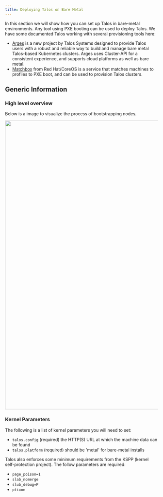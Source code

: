```yaml
---
title: Deploying Talos on Bare Metal
---
```


In this section we will show how you can set up Talos in bare-metal environments.
Any tool using PXE booting can be used to deploy Talos.
We have some documented Talos working with several provisioning tools here:

- [Arges](arges) is a new project by Talos Systems designed to provide Talos users with a robust and reliable way to build and manage bare metal Talos-based Kubernetes clusters.
Arges uses Cluster-API for a consistent experience, and supports cloud platforms as well as bare metal.
- [Matchbox](matchbox) from Red Hat/CoreOS is a service that matches machines to profiles to PXE boot, and can be used to provision Talos clusters.

## Generic Information

### High level overview

Below is a image to visualize the process of bootstrapping nodes.

<img src="/images/metal-overview.png" width="950">

### Kernel Parameters

The following is a list of kernel parameters you will need to set:

- `talos.config` (required) the HTTP(S) URL at which the machine data can be found
- `talos.platform` (required) should be 'metal' for bare-metal installs

Talos also enforces some minimum requirements from the KSPP (kernel self-protection project).
The follow parameters are required:

- `page_poison=1`
- `slab_nomerge`
- `slub_debug=P`
- `pti=on`
